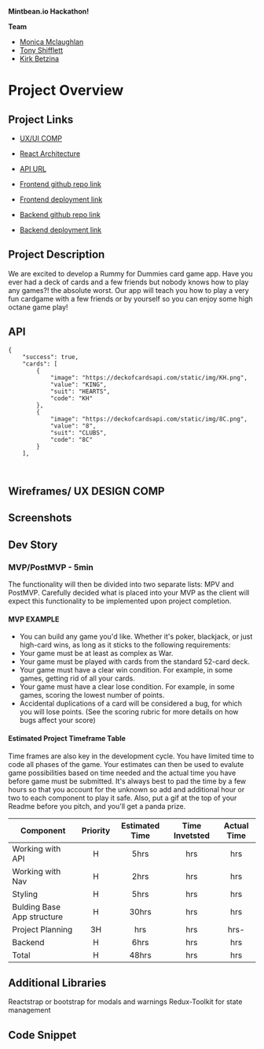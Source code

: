 **Mintbean.io Hackathon!** 

**Team**
- [Monica Mclaughlan](https://github.com/monicamclaughlan)
- [Tony Shifflett](https://github.com/tony-shifflett)
- [Kirk Betzina](https://github.com/KirkBetzina)

# Project Overview

## Project Links
- [UX/UI COMP](https://www.figma.com/file/Eh98R8uZONCEMPGLSsVt5i/Rummy-app-Mobile%2FDesktop?node-id=0%3A1)

- [React Architecture](https://www.figma.com/file/ZdZiSfF8F7lnqGkkM1PW3r/React-Architecture-Rummy?node-id=0%3A1)

- [API URL](https://deckofcardsapi.com/)

- [Frontend github repo link](https://github.com/KirkBetzina/mintbeanCardGame.git)
- [Frontend deployment link](https://angry-volhard-52c28f.netlify.app)

- [ Backend github repo link](https://github.com/KirkBetzina/mintbeanBackend.git)
- [ Backend deployment link](https://mintbean-cards-backend.herokuapp.com/)

## Project Description

We are excited to develop a Rummy for Dummies card game app. Have you ever had a deck of cards and a few friends but nobody knows how to play any games?! the absolute worst. Our app will teach you how to play a very fun cardgame with a few friends or by yourself so you can enjoy some high octane game play!  

## API




```
{
    "success": true,
    "cards": [
        {
            "image": "https://deckofcardsapi.com/static/img/KH.png",
            "value": "KING",
            "suit": "HEARTS",
            "code": "KH"
        },
        {
            "image": "https://deckofcardsapi.com/static/img/8C.png",
            "value": "8",
            "suit": "CLUBS",
            "code": "8C"
        }
    ],
 
         
```


## Wireframes/ UX DESIGN COMP


## Screenshots


## Dev Story



### MVP/PostMVP - 5min

The functionality will then be divided into two separate lists: MPV and PostMVP.  Carefully decided what is placed into your MVP as the client will expect this functionality to be implemented upon project completion.  

#### MVP EXAMPLE
- You can build any game you'd like. Whether it's poker, blackjack, or just high-card wins, as long as it sticks to the following requirements:
- Your game must be at least as complex as War.
- Your game must be played with cards from the standard 52-card deck.
- Your game must have a clear win condition. For example, in some games, getting rid of all your cards.
- Your game must have a clear lose condition. For example, in some games, scoring the lowest number of points.
- Accidental duplications of a card will be considered a bug, for which you will lose points. (See the scoring rubric for more details on how bugs affect your score)

#### Estimated Project Timeframe Table
Time frames are also key in the development cycle.  You have limited time to code all phases of the game.  Your estimates can then be used to evalute game possibilities based on time needed and the actual time you have before game must be submitted. It's always best to pad the time by a few hours so that you account for the unknown so add and additional hour or two to each component to play it safe. Also, put a gif at the top of your Readme before you pitch, and you'll get a panda prize.

| Component | Priority | Estimated Time | Time Invetsted | Actual Time |
| --- | :---: |  :---: | :---: | :---: |
| Working with API | H | 5hrs| hrs | hrs |
| Working with Nav | H | 2hrs| hrs | hrs |
| Styling | H | 5hrs | hrs | hrs |
| Bulding Base App structure| H | 30hrs | hrs | hrs |
| Project Planning | 3H | hrs | hrs | hrs- |
| Backend | H | 6hrs | hrs | hrs |
| Total | H | 48hrs| hrs | hrs |

## Additional Libraries
Reactstrap or bootstrap for modals and warnings 
Redux-Toolkit for state management

## Code Snippet



```

```